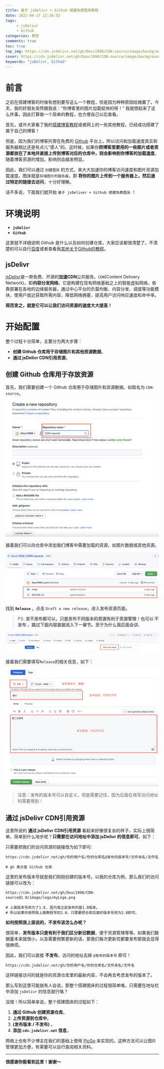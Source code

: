 ```yaml
---
title: 基于 jsDelivr + Github 搭建免费图床教程
date: 2022-04-17 22:16:52
tags: 
     - jsDelivr
     - Github
categories: 教程 
comments: true
toc: true
top_img: https://cdn.jsdelivr.net/gh/Douc1998/CDN-source/image/background/astronaut3.png
cover: https://cdn.jsdelivr.net/gh/Douc1998/CDN-source/image/background/astronaut3.png
keywords: "jsDelivr, Github"
---
```


# 前言
之前在搭建博客的时候有想到要写这么一个教程，但是因为种种原因给搁置了。今天，我的好朋友突然跟我说：“你博客里的图片加载挺快的呀！” 我就想起来了这么件事，因此打算做一个简单的教程，也方便自己以后查看。

首先，或许大家看了我的[搭建博客教程](https://blog.douchen.life/%E5%8D%9A%E5%AE%A2%E6%90%AD%E5%BB%BA%E6%95%99%E7%A8%8B/)或者网上的一些其他教程，已经成功搭建了属于自己的博客！

但是，因为我们的博客托管在免费的 [Github](https://github.com/) 平台上，所以访问和加载速度其实和服务器相比还是有点儿“感人”的。这时候，如果你**把博客里要用的一些图片或者资源都放在了本地并直接上传到博客对应的仓库中，则会影响到你博客的加载速度**。随着博客资源的增加，影响则会越发明显。

因此，我们可以通过 `创建图床` 的方式，来大大加速你的博客访问速度和图片资源加载速度。图床就是`存储图片的服务器`，即 **将你的图片上传到一个服务器上，然后通过特定的链接去访问**，十分好理解。

话不多说，下面我们就开始 `基于 jsDeliver + Github 搭建免费图床` ！

# 环境说明
+ **`jsDelivr`**
+ **`Github`**

这里就不详细说明 Github 是什么以及如何创建仓库，大家应该都很清楚了。不清楚的可以自行[百度](https://baidu.com)或者查看我[其他关于Github的教程](https://blog.douchen.life/%E5%8D%9A%E5%AE%A2%E6%90%AD%E5%BB%BA%E6%95%99%E7%A8%8B/)。 
## jsDelivr
[jsDelivr](https://www.jsdelivr.com/)是一款免费、开源的**加速CDN**公共服务。`CDN`(Content Delivery Network)，即**内容分发网络**。它是构建在现有网络基础之上的智能虚拟网络，依靠部署在各地的边缘服务器，通过中心平台的负载均衡、内容分发、调度等功能模块，使用户就近获取所需内容，降低网络拥塞，提高用户访问响应速度和命中率。

**简而言之，就是它可以让我们访问资源的速度大大提高！**

# 开始配置
整个过程十分简单，主要分为两大步骤：
+ **创建 Github 仓库用于存储图片和其他资源数据**。
+ **通过 jsDelivr CDN引用资源**。

## 创建 Github 仓库用于存放资源
首先，我们需要创建一个 Github 仓库用于存储图片和资源数据。如取名为 `CDN-source`。

![创建资源仓库](./基于jsDelivr-Github搭建免费图床教程/createRepos.png)

接着我们可以向仓库中添加我们博客中需要加载的资源，如图片数据或其他资源。

![向仓库添加资源](./基于jsDelivr-Github搭建免费图床教程/addFile.png)

找到 **`Release`** ，点击 `Draft a new release`，进入发布资源页面。

>PS: **发不发布都可以，只是发布不同版本的资源有利于资源管理！也可以 不发布 ，跳过下面内容直接进入下一章节。至于为什么我后面会讲**。

![Draft a new release](./基于jsDelivr-Github搭建免费图床教程/draftRelease.png)

接着我们需要填写`Release`的相关信息，如下：

![发布 Release](./基于jsDelivr-Github搭建免费图床教程/release.png)

>注意：发布的版本号可以自定义，但是需要记住，因为后面在填写访问地址时需要用到！

## 通过 jsDelivr CDN引用资源
这里所说的 **通过 jsDelivr CDN引用资源** 看起来好像很复杂的样子，实际上很简单。简单到什么地步呢？**只需要在访问地址中添加 jsDelivr 的信息即可**。如下：

只需要把我们的访问资源的链接改为如下即可:
```
https://cdn.jsdelivr.net/gh/你的用户名/你的仓库名@发布的版本号/文件夹名/文件名

# gh 表示是 Github 仓库
```
这里的发布版本号就是我们刚刚创建的版本号。以我的仓库为例，那么我们的访问链接可以改为：
```
https://cdn.jsdelivr.net/gh/Douc1998/CDN-source@1.0/image/logo/myLogo.png

# 上面版本号改为了1.0, 因为我之前发布的是1.0版本。
# 所以如果你按照我上面教程写的2.0，只需要把仓库后面的版本号改为2.0即可。
```

**如何按照我上面说的，不发布该怎么办呢？**

很简单，**发布版本只是有利于我们区分新旧数据**，便于资源管理等等。如果我们数据量本来就很小，以及需要频繁更新的话，那我们每次更新完都要发布那就会显得很麻烦。

因此，我们可以直接 **不发布**，访问的地址去掉 `@发布的版本号` 即可！
```
https://cdn.jsdelivr.net/gh/你的用户名/你的仓库名/文件夹名/文件名
```

这样链接访问的就是你的资源仓库里的最新内容，不会再去考虑发布的版本了。

那么写到这里可能就有人会说，那整个搭建图床的过程很简单咯，只需要在地址栏中添加 `jsDelivr` 的信息就行咯？

没错！所以简单来说，整个搭建图床的过程如下：
1. **通过 Github 创建资源仓库**。
2. **上传资源到仓库中**。
3. **(发布版本 / 不发布)** 。
4. **添加 `cdn.jsdelivr.net` 信息**。

网络上也有不少博主在我们的基础上使用 [PicGo](https://github.com/Molunerfinn/PicGo) 来实现的。这种方法可以让图片管理更加方便，有需要可以自行查阅相关资料。

---
**很感谢你能看到这里！谢谢～**




